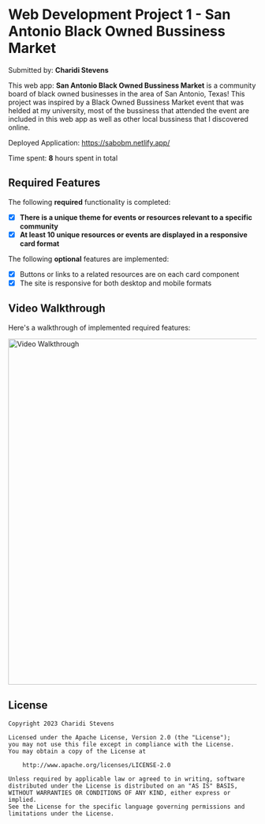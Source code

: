 # Web Development Project 1 - **San Antonio Black Owned Bussiness Market**

Submitted by: **Charidi Stevens**

This web app:  **San Antonio Black Owned Bussiness Market** is a community board of black owned businesses in the area of San Antonio, Texas! This project was inspired by a Black Owned Bussiness Market event that was helded at my university, most of the bussiness that attended the event are included in this web app as well as other local bussiness that I discovered online.

Deployed Application: https://sabobm.netlify.app/

Time spent: **8** hours spent in total

## Required Features

The following **required** functionality is completed:

- [x] **There is a unique theme for events or resources relevant to a specific community**
- [x] **At least 10 unique resources or events are displayed in a responsive card format**

The following **optional** features are implemented:

- [X] Buttons or links to a related resources are on each card component
- [X] The site is responsive for both desktop and mobile formats

## Video Walkthrough

Here's a walkthrough of implemented required features:


<img src="Walkthrough.gif" width='700px' alt='Video Walkthrough'>

## License

    Copyright 2023 Charidi Stevens

    Licensed under the Apache License, Version 2.0 (the "License");
    you may not use this file except in compliance with the License.
    You may obtain a copy of the License at

        http://www.apache.org/licenses/LICENSE-2.0

    Unless required by applicable law or agreed to in writing, software
    distributed under the License is distributed on an "AS IS" BASIS,
    WITHOUT WARRANTIES OR CONDITIONS OF ANY KIND, either express or implied.
    See the License for the specific language governing permissions and
    limitations under the License.
